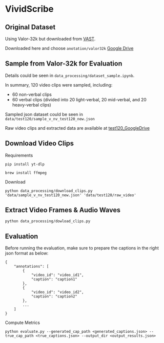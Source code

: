 # VividScribe


## Original Dataset

Using Valor-32k but downloaded from [VAST](https://github.com/TXH-mercury/VAST?tab=readme-ov-file).

Downloaded here and choose `anotation/valor32k`
[Google Drive](https://drive.google.com/file/d/1bOLUbbnPTgUp_Nc0PgORKC-174CwgwPm/view)


## Sample from Valor-32k for Evaluation

Details could be seen in `data_processing/dataset_sample.ipynb`.

In summary, 120 video clips were sampled, including:

- 60 non-verbal clips
- 60 verbal clips (divided into 20 light-verbal, 20 mid-verbal, and 20 heavy-verbal clips)

Sampled json dataset could be seen in `data/test120/sample_v_nv_test120_new.json`

Raw video clips and extracted data are available at [test120_GoogleDrive](https://drive.google.com/drive/folders/1DOeMn5LxjNFtlSTV5frrLSOHMJ3eNCO_)

## Download Video Clips

Requirements

```
pip install yt-dlp

brew install ffmpeg 
```

Download

```
python data_processing/download_clips.py 'data/sample_v_nv_test120_new.json' 'data/test120/raw_video'
```

## Extract Video Frames & Audio Waves

```
python data_processing/dowload_clips.py
```

## Evaluation
Before running the evaluation, make sure to prepare the captions in the right json format as below:
```
{
    "annotations": [
        {
            "video_id": "video_id1",
            "caption": "caption1"
        },
        {
            "video_id": "video_id2",
            "caption": "caption2"
        },
        ...
    ]
}
```
Compute Metrics
```
python evaluate.py --generated_cap_path <generated_captions.json> --true_cap_path <true_captions.json> --output_dir <output_results.json>
```
